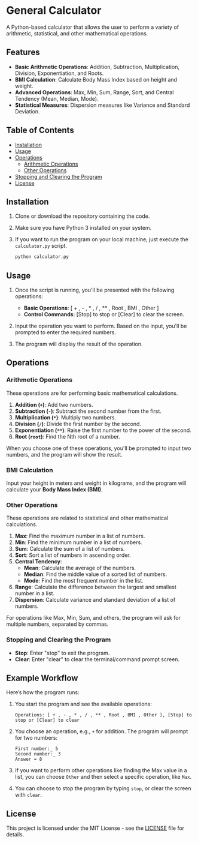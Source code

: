 # General Calculator

A Python-based calculator that allows the user to perform a variety of arithmetic, statistical, and other mathematical operations.

## Features

- **Basic Arithmetic Operations**: Addition, Subtraction, Multiplication, Division, Exponentiation, and Roots.
- **BMI Calculation**: Calculate Body Mass Index based on height and weight.
- **Advanced Operations**: Max, Min, Sum, Range, Sort, and Central Tendency (Mean, Median, Mode).
- **Statistical Measures**: Dispersion measures like Variance and Standard Deviation.

## Table of Contents

- [Installation](#installation)
- [Usage](#usage)
- [Operations](#operations)
  - [Arithmetic Operations](#arithmetic-operations)
  - [Other Operations](#other-operations)
- [Stopping and Clearing the Program](#stopping-and-clearing-the-program)
- [License](#license)

## Installation

1. Clone or download the repository containing the code.
   
2. Make sure you have Python 3 installed on your system.

3. If you want to run the program on your local machine, just execute the `calculator.py` script.

   ```bash
   python calculator.py
   ```

## Usage

1. Once the script is running, you'll be presented with the following operations:
   - **Basic Operations**: [ + , - , * , / , ** , Root , BMI , Other ]
   - **Control Commands**: [Stop] to stop or [Clear] to clear the screen.

2. Input the operation you want to perform. Based on the input, you'll be prompted to enter the required numbers.

3. The program will display the result of the operation.

## Operations

### Arithmetic Operations

These operations are for performing basic mathematical calculations.

1. **Addition (`+`)**: Add two numbers.
2. **Subtraction (`-`)**: Subtract the second number from the first.
3. **Multiplication (`*`)**: Multiply two numbers.
4. **Division (`/`)**: Divide the first number by the second.
5. **Exponentiation (`**`)**: Raise the first number to the power of the second.
6. **Root (`root`)**: Find the Nth root of a number.

When you choose one of these operations, you'll be prompted to input two numbers, and the program will show the result.

### BMI Calculation

Input your height in meters and weight in kilograms, and the program will calculate your **Body Mass Index (BMI)**.

### Other Operations

These operations are related to statistical and other mathematical calculations.

1. **Max**: Find the maximum number in a list of numbers.
2. **Min**: Find the minimum number in a list of numbers.
3. **Sum**: Calculate the sum of a list of numbers.
4. **Sort**: Sort a list of numbers in ascending order.
5. **Central Tendency**:
   - **Mean**: Calculate the average of the numbers.
   - **Median**: Find the middle value of a sorted list of numbers.
   - **Mode**: Find the most frequent number in the list.
6. **Range**: Calculate the difference between the largest and smallest number in a list.
7. **Dispersion**: Calculate variance and standard deviation of a list of numbers.

For operations like Max, Min, Sum, and others, the program will ask for multiple numbers, separated by commas.

### Stopping and Clearing the Program

- **Stop**: Enter "stop" to exit the program.
- **Clear**: Enter "clear" to clear the terminal/command prompt screen.

## Example Workflow

Here’s how the program runs:

1. You start the program and see the available operations:

   ```
   Operations: [ + , - , * , / , ** , Root , BMI , Other ], [Stop] to stop or [Clear] to clear
   ```

2. You choose an operation, e.g., `+` for addition. The program will prompt for two numbers:

   ```
   First number:_ 5
   Second number:_ 3
   Answer = 8
   ```

3. If you want to perform other operations like finding the Max value in a list, you can choose `Other` and then select a specific operation, like `Max`.

4. You can choose to stop the program by typing `stop`, or clear the screen with `clear`.

## License

This project is licensed under the MIT License - see the [LICENSE](LICENSE) file for details.